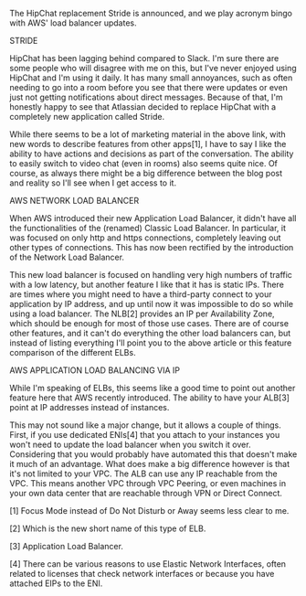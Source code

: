 The HipChat replacement Stride is announced, and we play acronym bingo with AWS' load balancer updates.



STRIDE


HipChat has been lagging behind compared to Slack. I'm sure there are some people who will disagree with me on this, but I've never enjoyed using HipChat and I'm using it daily. It has many small annoyances, such as often needing to go into a room before you see that there were updates or even just not getting notifications about direct messages. Because of that, I'm honestly happy to see that Atlassian decided to replace HipChat with a completely new application called Stride.

While there seems to be a lot of marketing material in the above link, with new words to describe features from other apps[1], I have to say I like the ability to have actions and decisions as part of the conversation. The ability to easily switch to video chat (even in rooms) also seems quite nice. Of course, as always there might be a big difference between the blog post and reality so I'll see when I get access to it.



AWS NETWORK LOAD BALANCER


When AWS introduced their new Application Load Balancer, it didn't have all the functionalities of the (renamed) Classic Load Balancer. In particular, it was focused on only http and https connections, completely leaving out other types of connections. This has now been rectified by the introduction of the Network Load Balancer.

This new load balancer is focused on handling very high numbers of traffic with a low latency, but another feature I like that it has is static IPs. There are times where you might need to have a third-party connect to your application by IP address, and up until now it was impossible to do so while using a load balancer. The NLB[2] provides an IP per Availability Zone, which should be enough for most of those use cases. There are of course other features, and it can't do everything the other load balancers can, but instead of listing everything I'll point you to the above article or this feature comparison of the different ELBs.



AWS APPLICATION LOAD BALANCING VIA IP


While I'm speaking of ELBs, this seems like a good time to point out another feature here that AWS recently introduced. The ability to have your ALB[3] point at IP addresses instead of instances.

This may not sound like a major change, but it allows a couple of things. First, if you use dedicated ENIs[4] that you attach to your instances you won't need to update the load balancer when you switch it over. Considering that you would probably have automated this that doesn't make it much of an advantage. What does make a big difference however is that it's not limited to your VPC. The ALB can use any IP reachable from the VPC. This means another VPC through VPC Peering, or even machines in your own data center that are reachable through VPN or Direct Connect.

[1] Focus Mode instead of Do Not Disturb or Away seems less clear to me.

[2] Which is the new short name of this type of ELB.

[3] Application Load Balancer.

[4] There can be various reasons to use Elastic Network Interfaces, often related to licenses that check network interfaces or because you have attached EIPs to the ENI.
